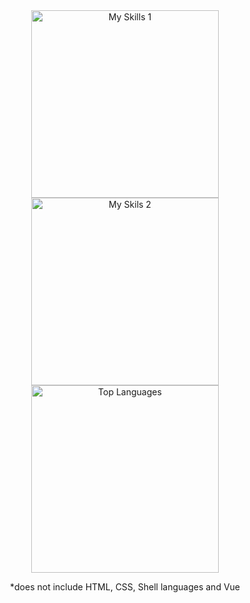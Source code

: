 <div align="center">
<img src="https://skillicons.dev/icons?i=js,py,html,css,ts,cs,discord,premiere,github,notion,vscode" width=300px alt="My Skills 1"/>
<br>
<img src="https://skillicons.dev/icons?i=react,go,gmail,arduino,markdown,windows,sqlite,nodejs,git,bash,next" width=300px alt="My Skils 2"/>
<br>
<img src="https://github-readme-stats.vercel.app/api/top-langs/?username=aquiffoo&langs_count=8&layout=compact&theme=catppuccin_mocha&hide_border=true&count_private=true&exclude_repo=csharp-tempconv,notethis,tempojs,textract,highnote&hide=shell,batchfile,vue,css,html" width=300px alt="Top Languages"/>
<p>*does not include HTML, CSS, Shell languages and Vue</p>
</div>
